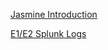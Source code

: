 
[Jasmine Introduction](https://jasmine.github.io/2.0/introduction.html)

[E1/E2 Splunk Logs](https://splunk.app.aexp.com/en-US/app/ngi_e1e2_development_app/search?earliest=-2d%40d&latest=now)